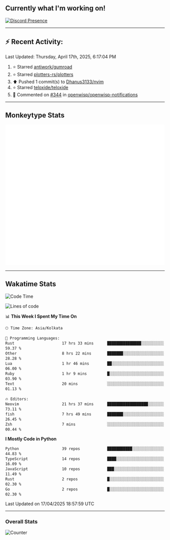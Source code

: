 ## Currently what I'm working on!
[![Discord Presence](https://lanyard.cnrad.dev/api/534981034400284712)](https://discord.com/users/534981034400284712)

---

## :zap: Recent Activity:
<!--RECENT_ACTIVITY:last_update-->
Last Updated: Thursday, April 17th, 2025, 6:17:04 PM
<!--RECENT_ACTIVITY:last_update_end-->
<!--RECENT_ACTIVITY:start-->
1. ⭐ Starred [antiwork/gumroad](https://github.com/antiwork/gumroad)<br>
2. ⭐ Starred [plotters-rs/plotters](https://github.com/plotters-rs/plotters)<br>
3. ⬆️ Pushed 1 commit(s) to [Dhanus3133/nvim](https://github.com/Dhanus3133/nvim)<br>
4. ⭐ Starred [teloxide/teloxide](https://github.com/teloxide/teloxide)<br>
5. 💬 Commented on [#344](https://github.com/openwisp/openwisp-notifications/pull/344#issuecomment-2754819705) in [openwisp/openwisp-notifications](https://github.com/openwisp/openwisp-notifications)<br>
<!--RECENT_ACTIVITY:end-->

---

## Monkeytype Stats
<a href="https://monkeytype.com/profile/dhanus">
  <img src="https://raw.githubusercontent.com/Dhanus3133/Dhanus3133/monkeytype/monkeytype-lb.svg" alt="Monkeytype Profile" />
</a>

---

## Wakatime Stats
<!--START_SECTION:waka-->
![Code Time](http://img.shields.io/badge/Code%20Time-2%2C650%20hrs%2052%20mins-blue)

![Lines of code](https://img.shields.io/badge/From%20Hello%20World%20I%27ve%20Written-5.9%20million%20lines%20of%20code-blue)

📊 **This Week I Spent My Time On** 

```text
🕑︎ Time Zone: Asia/Kolkata

💬 Programming Languages: 
Rust                     17 hrs 33 mins      ███████████████░░░░░░░░░░   59.37 % 
Other                    8 hrs 22 mins       ███████░░░░░░░░░░░░░░░░░░   28.28 % 
Lua                      1 hr 46 mins        ██░░░░░░░░░░░░░░░░░░░░░░░   06.00 % 
Ruby                     1 hr 9 mins         █░░░░░░░░░░░░░░░░░░░░░░░░   03.90 % 
Text                     20 mins             ░░░░░░░░░░░░░░░░░░░░░░░░░   01.13 % 

🔥 Editors: 
Neovim                   21 hrs 37 mins      ██████████████████░░░░░░░   73.11 % 
fish                     7 hrs 49 mins       ███████░░░░░░░░░░░░░░░░░░   26.45 % 
Zsh                      7 mins              ░░░░░░░░░░░░░░░░░░░░░░░░░   00.44 % 
```

**I Mostly Code in Python** 

```text
Python                   39 repos            ███████████░░░░░░░░░░░░░░   44.83 % 
TypeScript               14 repos            ████░░░░░░░░░░░░░░░░░░░░░   16.09 % 
JavaScript               10 repos            ███░░░░░░░░░░░░░░░░░░░░░░   11.49 % 
Rust                     2 repos             █░░░░░░░░░░░░░░░░░░░░░░░░   02.30 % 
Go                       2 repos             █░░░░░░░░░░░░░░░░░░░░░░░░   02.30 % 
```




 Last Updated on 17/04/2025 18:57:59 UTC
<!--END_SECTION:waka-->
---

### Overall Stats

<img src="https://moe-counter.glitch.me/get/@Dhanus3133?theme=asoul" alt="Counter" />

